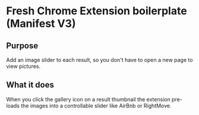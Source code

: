# Fresh Chrome Extension boilerplate (Manifest V3)

## Purpose

Add an image slider to each result, so you don't have to open a new page to view pictures.

## What it does

When you click the gallery icon on a result thumbnail the extension pre-loads the images into a controllable slider like AirBnb or RightMove.